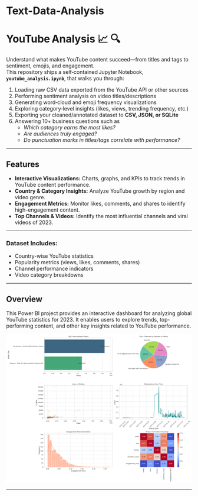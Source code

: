 # Text-Data-Analysis

# YouTube Analysis 📈 🔍

Understand what makes YouTube content succeed—​from titles and tags to sentiment, emojis, and engagement.  
This repository ships a self‑contained Jupyter Notebook, **`youtube_analysis.ipynb`**, that walks you through:

1. Loading raw CSV data exported from the YouTube API or other sources  
2. Performing sentiment analysis on video titles/descriptions  
3. Generating word‑cloud and emoji frequency visualizations  
4. Exploring category‑level insights (likes, views, trending frequency, etc.)  
5. Exporting your cleaned/annotated dataset to **CSV, JSON, or SQLite**  
6. Answering 10+ business questions such as  
   - *Which category earns the most likes?*  
   - *Are audiences truly engaged?*  
   - *Do punctuation marks in titles/tags correlate with performance?*
--- 
  
 ## Features 
  
 - **Interactive Visualizations:** Charts, graphs, and KPIs to track trends in YouTube content performance. 
 - **Country & Category Insights:** Analyze YouTube growth by region and video genre. 
 - **Engagement Metrics:** Monitor likes, comments, and shares to identify high-engagement content. 
 - **Top Channels & Videos:** Identify the most influential channels and viral videos of 2023. 
  
 --- 

### Dataset Includes: 
  
 - Country-wise YouTube statistics 
 - Popularity metrics (views, likes, comments, shares) 
 - Channel performance indicators 
 - Video category breakdowns 
  
 --- 

  
 ## Overview 
  
 This Power BI project provides an interactive dashboard for analyzing global YouTube statistics for 2023. It enables users to explore trends, top-performing content, and other key insights related to YouTube performance. 
  
 ![Dashboard Screenshot](powerbi_youtube_dashboard.png)
  
 ---
